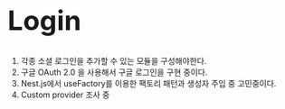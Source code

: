 <h1 style="font-size: 48px;">Login</h1>


1. 각종 소셜 로그인을 추가할 수 있는 모듈을 구성해야한다.
2. 구글 OAuth 2.0 을 사용해서 구글 로그인을 구현 중이다.
3. Nest.js에서 useFactory를 이용한 팩토리 패턴과 생성자 주입 중 고민중이다.
4. Custom provider 조사 중



